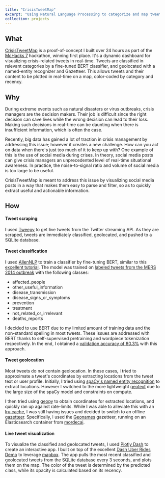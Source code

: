 ```yaml
---
title: "CrisisTweetMap"
excerpt: "Using Natural Language Processing to categorize and map tweets in real-time during crises <br/><img src='https://raw.githubusercontent.com/amr-amr/CrisisTweetMap/master/doc/output.gif'>"
collection: projects
---
```

## What
[CrisisTweetMap](https://github.com/amr-amr/CrisisTweetMap) is a proof-of-concept I built over 24 hours as part of the 
[McHacks 7](https://mchacks7.devpost.com/) hackathon, winning first place.
It's a dynamic dashboard for visualizing crisis-related tweets in real-time.
Tweets are classified in relevant categories by a fine-tuned BERT classifier, 
and geolocated with a named-entity recognizer and Gazetteer. 
This allows tweets and their content to be plotted in real-time on a map, 
color-coded by category and recency.

## Why
During extreme events such as natural disasters or virus outbreaks, 
crisis managers are the decision makers. 
Their job is difficult since the right decision can save lives 
while the wrong decision can lead to their loss. 
Making such decisions in real-time can be daunting 
when there is insufficient information, which is often the case.

Recently, big data has gained a lot of traction in crisis management 
by addressing this issue; however it creates a new challenge. 
How can you act on data when there's just too much of it to keep up with? 
One example of this is the use of social media during crises. 
In theory, social media posts can give crisis managers 
an unprecedented level of real-time situational awareness. 
In practice, the noise-to-signal ratio and volume of social media 
is too large to be useful. 

CrisisTweetMap is meant to address this issue by visualizing social media posts 
in a way that makes them easy to parse and filter, 
so as to quickly extract useful and actionable information.


## How
#### Tweet scraping
I used [Tweepy](http://docs.tweepy.org/en/latest/streaming_how_to.html#streaming-with-tweepy) 
to get live tweets from the Twitter streaming API. 
As they are scraped, tweets are immediately classified, geolocated, and pushed to a SQLite database.


#### Tweet classification
I used [AllenNLP](https://allennlp.org/) to train a classifier by fine-tuning BERT,
similar to this [excellent tutorial](https://medium.com/analytics-vidhya/fine-tuning-bert-with-allennlp-7459119b736c). 
The model was trained on [labeled tweets from the MERS 2014 outbreak](https://crisisnlp.qcri.org/lrec2016/lrec2016.html) 
with the following classes:
- affected_people
- other_useful_information
- disease_transmission
- disease_signs_or_symptoms
- prevention
- treatment
- not_related_or_irrelevant
- deaths_reports

I decided to use BERT due to my limited amount of training data and the non-standard spelling in most tweets. 
These issues are addressed with BERT thanks to self-supervised pretraining and wordpiece tokenization respectively.
In the end, I obtained a [validation accuracy of 80.3%](https://github.com/amr-amr/CrisisTweetMap/blob/master/tweet_classifier/saved_models/bert_classification/metrics.json) 
with this approach. 

#### Tweet geolocation
Most tweets do not contain geolocation. In these cases, I tried to approximate
a tweet's coordinates by extracting locations from the tweet text or user profile.
Initially, I tried using [spaCy's named entity recognition](https://spacy.io/usage/linguistic-features#named-entities) to extract locations.
However I switched to the more lightweight [geotext](https://readthedocs.org/projects/geotext/) 
due to the large size of the spaCy model and constraints on compute.

I then tried using [geopy](https://geopy.readthedocs.io/en/stable/) to obtain coordinates for extracted locations, and quickly ran up against rate-limits.
While I was able to alleviate this with an [lru cache](https://docs.python.org/3/library/functools.html#functools.lru_cache),
I was still having issues and decided to switch to an offline [gazetteer](https://en.wikipedia.org/wiki/Gazetteer).
Specifically, I used the [Geonames](https://www.geonames.org/) gazetteer, running on an Elasticsearch container from [mordecai](https://github.com/openeventdata/mordecai).

#### Live tweet visualization
To visualize the classified and geolocated tweets, I used [Plotly Dash](https://plot.ly/dash/) to create an interactive app.
I built on top of the excellent [Dash Uber Rides Demo](https://github.com/plotly/dash-sample-apps/tree/master/apps/dash-uber-rides-demo) to
leverage [mapbox](https://www.mapbox.com/). 
The app pulls the most recent classified and geolocated tweets from the SQLite database every 3 seconds, and plots them on the map.
The color of the tweet is determined by the predicted class, while its opacity is calculated based on its recency.
